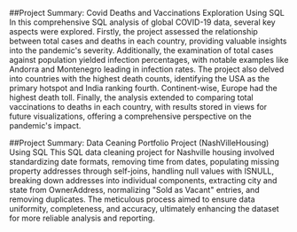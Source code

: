 ##Project Summary: Covid Deaths and Vaccinations Exploration Using SQL
In this comprehensive SQL analysis of global COVID-19 data, several key aspects were explored. Firstly, the project assessed the relationship between total cases and deaths in each country, providing valuable insights into the pandemic's severity. Additionally, the examination of total cases against population yielded infection percentages, with notable examples like Andorra and Montenegro leading in infection rates. The project also delved into countries with the highest death counts, identifying the USA as the primary hotspot and India ranking fourth. Continent-wise, Europe had the highest death toll. Finally, the analysis extended to comparing total vaccinations to deaths in each country, with results stored in views for future visualizations, offering a comprehensive perspective on the pandemic's impact.

##Project Summary: Data Ceaning Portfolio Project (NashVilleHousing) Using SQL
This SQL data cleaning project for Nashville housing involved standardizing date formats, removing time from dates, populating missing property addresses through self-joins, handling null values with ISNULL, breaking down addresses into individual components, extracting city and state from OwnerAddress, normalizing "Sold as Vacant" entries, and removing duplicates. The meticulous process aimed to ensure data uniformity, completeness, and accuracy, ultimately enhancing the dataset for more reliable analysis and reporting.

